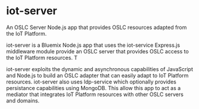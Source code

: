 # iot-server
An OSLC Server Node.js app that provides OSLC resources adapted from the IoT Platform.

iot-server is a Bluemix Node.js app that uses the iot-service Express.js middleware module provide an OSLC server that provides OSLC access to the IoT Platform resources. T

iot-server exploits the dynamic and asynchronous capabilities of JavaScript and Node.js to build an OSLC adapter that can easily adapt to IoT Platform resources. iot-server also uses ldp-service which optionally provides persistance capabilities using MongoDB. This allow this app to act as a mediator that integrates IoT Platform resources with other OSLC servers and domains.
